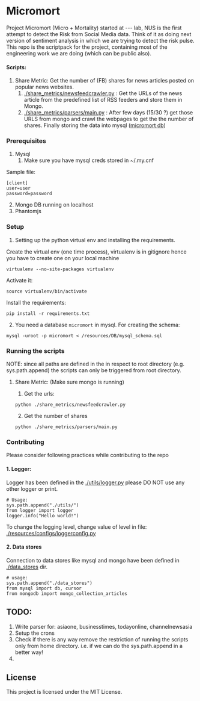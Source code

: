 # Micromort
Project Micromort (Micro + Mortality) started at --- lab, NUS is the first attempt to detect the Risk from Social Media data. Think of it as doing next version of sentiment analysis in which we are trying to detect the risk pulse.
This repo is the scriptpack for the project, containing most of the engineering work we are doing (which can be public also).

#### Scripts:
1. Share Metric: Get the number of (FB) shares for news articles posted on popular news websites.
    1. [./share_metrics/newsfeedcrawler.py](./share_metrics/newsfeedcrawler.py) : Get the URLs of the news article from the predefined list of RSS feeders and store them in Mongo.
    2. [./share_metrics/parsers/main.py](./share_metrics/parsers/main.py) : After few days (15/30 ?) get those URLS from mongo and crawl the webpages to get the the number of shares. Finally storing the data into mysql ([micromort db](./resources/DB/mysql_schema.sql))


### Prerequisites

 1. Mysql
    1. Make sure you have mysql creds stored in ~/.my.cnf
 
 Sample file:
```
[client]
user=user
password=password
```

 2. Mongo DB running on localhost
 3. Phantomjs



### Setup
 1. Setting up the python virtual env and installing the requirements.

Create the virtual env (one time process), virtualenv is in gitignore hence you 
have to create one on your local machine
```
virtualenv --no-site-packages virtualenv
```
Activate it:
```
source virtualenv/bin/activate
```
Install the requirements:
```
pip install -r requirements.txt
```

 2. You need a database `micromort` in mysql.
For creating the schema:
```
mysql -uroot -p micromort < /resources/DB/mysql_schema.sql
``` 


### Running the scripts
NOTE: since all paths are defined in the in respect to root directory (e.g. sys.path.append) the scripts can only be triggered from root directory.
1. Share Metric: (Make sure mongo is running)
    1. Get the urls: 
    ```
    python ./share_metrics/newsfeedcrawler.py
    ``` 

    2. Get the number of shares
    ```
    python ./share_metrics/parsers/main.py
    ```

### Contributing
Please consider following practices while contributing to the repo
#### 1. Logger:
Logger has been defined in the [./utils/logger.py](./utils/logger.py) please DO NOT
use any other logger or print. 
```
# Usage:
sys.path.append("./utils/")
from logger import logger
logger.info("Hello world!")
```
To change the logging level, change value of level in file: [./resources/configs/loggerconfig.py](./resources/configs/loggerconfig.py)
#### 2. Data stores
Connection to data stores like mysql and mongo have been defined in 
[./data_stores](./data_stores) dir.
```
# usage:
sys.path.append("./data_stores")
from mysql import db, cursor
from mongodb import mongo_collection_articles
```

## TODO:
 1. Write parser for: asiaone, businesstimes, todayonline, channelnewsasia
 2. Setup the crons
 3. Check if there is any way remove the restriction of running the scripts only from home directory. i.e. if we can do the sys.path.append in a better way!
 4. 


## License
This project is licensed under the MIT License.
